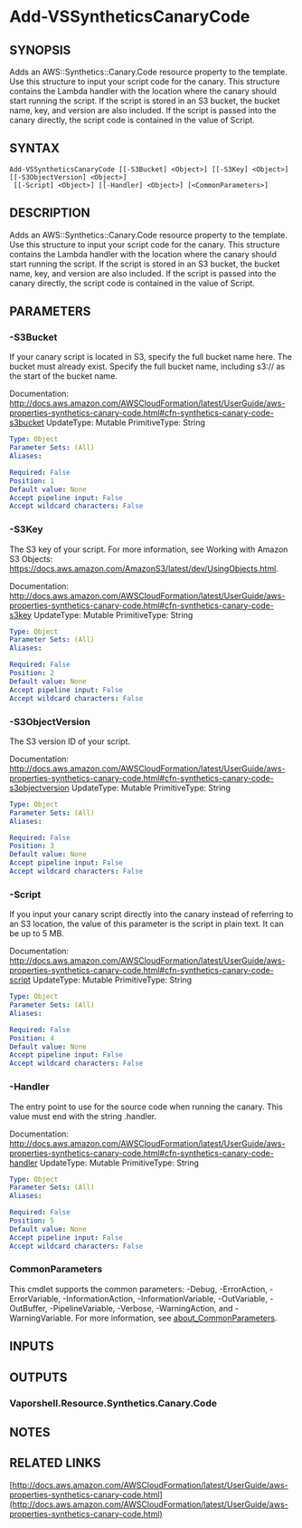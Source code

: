 # Add-VSSyntheticsCanaryCode

## SYNOPSIS
Adds an AWS::Synthetics::Canary.Code resource property to the template.
Use this structure to input your script code for the canary.
This structure contains the Lambda handler with the location where the canary should start running the script.
If the script is stored in an S3 bucket, the bucket name, key, and version are also included.
If the script is passed into the canary directly, the script code is contained in the value of Script.

## SYNTAX

```
Add-VSSyntheticsCanaryCode [[-S3Bucket] <Object>] [[-S3Key] <Object>] [[-S3ObjectVersion] <Object>]
 [[-Script] <Object>] [[-Handler] <Object>] [<CommonParameters>]
```

## DESCRIPTION
Adds an AWS::Synthetics::Canary.Code resource property to the template.
Use this structure to input your script code for the canary.
This structure contains the Lambda handler with the location where the canary should start running the script.
If the script is stored in an S3 bucket, the bucket name, key, and version are also included.
If the script is passed into the canary directly, the script code is contained in the value of Script.

## PARAMETERS

### -S3Bucket
If your canary script is located in S3, specify the full bucket name here.
The bucket must already exist.
Specify the full bucket name, including s3:// as the start of the bucket name.

Documentation: http://docs.aws.amazon.com/AWSCloudFormation/latest/UserGuide/aws-properties-synthetics-canary-code.html#cfn-synthetics-canary-code-s3bucket
UpdateType: Mutable
PrimitiveType: String

```yaml
Type: Object
Parameter Sets: (All)
Aliases:

Required: False
Position: 1
Default value: None
Accept pipeline input: False
Accept wildcard characters: False
```

### -S3Key
The S3 key of your script.
For more information, see Working with Amazon S3 Objects: https://docs.aws.amazon.com/AmazonS3/latest/dev/UsingObjects.html.

Documentation: http://docs.aws.amazon.com/AWSCloudFormation/latest/UserGuide/aws-properties-synthetics-canary-code.html#cfn-synthetics-canary-code-s3key
UpdateType: Mutable
PrimitiveType: String

```yaml
Type: Object
Parameter Sets: (All)
Aliases:

Required: False
Position: 2
Default value: None
Accept pipeline input: False
Accept wildcard characters: False
```

### -S3ObjectVersion
The S3 version ID of your script.

Documentation: http://docs.aws.amazon.com/AWSCloudFormation/latest/UserGuide/aws-properties-synthetics-canary-code.html#cfn-synthetics-canary-code-s3objectversion
UpdateType: Mutable
PrimitiveType: String

```yaml
Type: Object
Parameter Sets: (All)
Aliases:

Required: False
Position: 3
Default value: None
Accept pipeline input: False
Accept wildcard characters: False
```

### -Script
If you input your canary script directly into the canary instead of referring to an S3 location, the value of this parameter is the script in plain text.
It can be up to 5 MB.

Documentation: http://docs.aws.amazon.com/AWSCloudFormation/latest/UserGuide/aws-properties-synthetics-canary-code.html#cfn-synthetics-canary-code-script
UpdateType: Mutable
PrimitiveType: String

```yaml
Type: Object
Parameter Sets: (All)
Aliases:

Required: False
Position: 4
Default value: None
Accept pipeline input: False
Accept wildcard characters: False
```

### -Handler
The entry point to use for the source code when running the canary.
This value must end with the string .handler.

Documentation: http://docs.aws.amazon.com/AWSCloudFormation/latest/UserGuide/aws-properties-synthetics-canary-code.html#cfn-synthetics-canary-code-handler
UpdateType: Mutable
PrimitiveType: String

```yaml
Type: Object
Parameter Sets: (All)
Aliases:

Required: False
Position: 5
Default value: None
Accept pipeline input: False
Accept wildcard characters: False
```

### CommonParameters
This cmdlet supports the common parameters: -Debug, -ErrorAction, -ErrorVariable, -InformationAction, -InformationVariable, -OutVariable, -OutBuffer, -PipelineVariable, -Verbose, -WarningAction, and -WarningVariable. For more information, see [about_CommonParameters](http://go.microsoft.com/fwlink/?LinkID=113216).

## INPUTS

## OUTPUTS

### Vaporshell.Resource.Synthetics.Canary.Code
## NOTES

## RELATED LINKS

[http://docs.aws.amazon.com/AWSCloudFormation/latest/UserGuide/aws-properties-synthetics-canary-code.html](http://docs.aws.amazon.com/AWSCloudFormation/latest/UserGuide/aws-properties-synthetics-canary-code.html)

